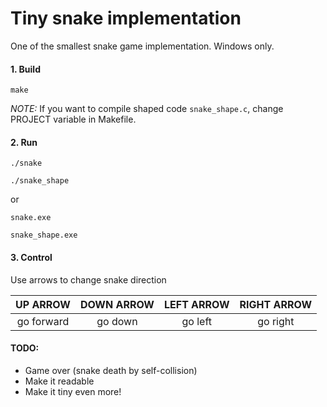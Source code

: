# Tiny snake implementation

One of the smallest snake game implementation.
Windows only.

#### 1. Build

    make

_NOTE:_ If you want to compile shaped code ```snake_shape.c```, change PROJECT variable in Makefile.

#### 2. Run

    ./snake

    ./snake_shape

or

    snake.exe

    snake_shape.exe

#### 3. Control

Use arrows to change snake direction

| UP ARROW | DOWN ARROW | LEFT ARROW | RIGHT ARROW |
|:--------:|:----------:|:----------:|:-----------:|
|go forward|go down     |go left     |go right     |

#### TODO:

- Game over (snake death by self-collision)
- Make it readable
- Make it tiny even more!
